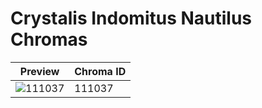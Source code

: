 # Crystalis Indomitus Nautilus Chromas

| Preview | Chroma ID |
|---------|-----------|
| ![111037](https://raw.communitydragon.org/latest/plugins/rcp-be-lol-game-data/global/default/v1/champion-chroma-images/111/111037.png) | 111037 |